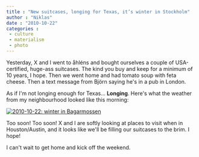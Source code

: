 ```yaml
---
title : "New suitcases, longing for Texas, it’s winter in Stockholm"
author : "Niklas"
date : "2010-10-22"
categories : 
 - culture
 - materialism
 - photo
---
```


Yesterday, X and I went to åhléns and bought ourselves a couple of USA-certified, huge-ass suitcases. The kind you buy and keep for a minimum of 10 years, I hope. Then we went home and had tomato soup with feta cheese. Then a text message from Björn saying he's in a pub in London.

As if I'm not longing enough for Texas... **Longing**. Here's what the weather from my neighbourhood looked like this morning:

[![2010-10-22: winter in Bagarmossen](https://niklasblog.com/wp-content/2010-10-22-bagiswinter.jpg "2010-10-22: winter in Bagarmossen")](https://niklasblog.com/?attachment_id=5752)

Too soon! Too soon! X and I are softly looking at places to visit when in Houston/Austin, and it looks like we'll be filling our suitcases to the brim. I hope!

I can't wait to get home and kick off the weekend.

